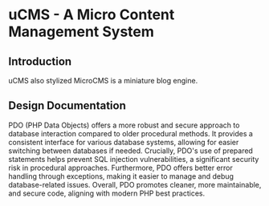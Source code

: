# uCMS - A Micro Content Management System

## Introduction

uCMS also stylized MicroCMS is a miniature blog engine.


## Design Documentation

PDO (PHP Data Objects) offers a more robust and secure approach to database interaction compared to older procedural methods. It provides a consistent interface for various database systems, allowing for easier switching between databases if needed.  Crucially, PDO's use of prepared statements helps prevent SQL injection vulnerabilities, a significant security risk in procedural approaches.  Furthermore, PDO offers better error handling through exceptions, making it easier to manage and debug database-related issues.  Overall, PDO promotes cleaner, more maintainable, and secure code, aligning with modern PHP best practices.

